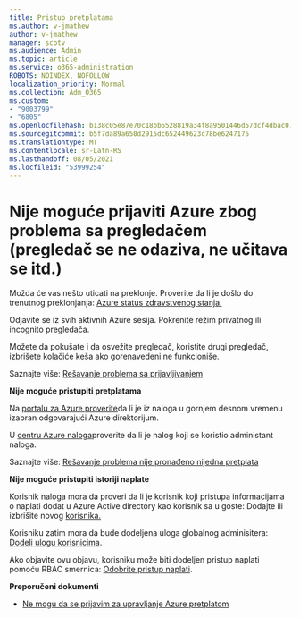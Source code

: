 ```yaml
---
title: Pristup pretplatama
ms.author: v-jmathew
author: v-jmathew
manager: scotv
ms.audience: Admin
ms.topic: article
ms.service: o365-administration
ROBOTS: NOINDEX, NOFOLLOW
localization_priority: Normal
ms.collection: Adm_O365
ms.custom:
- "9003799"
- "6805"
ms.openlocfilehash: b138c05e87e70c18bb6528819a34f8a9501446d57dcf4dbac0734f70fbc3466b
ms.sourcegitcommit: b5f7da89a650d2915dc652449623c78be6247175
ms.translationtype: MT
ms.contentlocale: sr-Latn-RS
ms.lasthandoff: 08/05/2021
ms.locfileid: "53999254"
---
```

# <a name="unable-to-sign-in-azure-due-to-browser-issues-browser-hangs-keeps-spinning-does-not-load-etc"></a>Nije moguće prijaviti Azure zbog problema sa pregledačem (pregledač se ne odaziva, ne učitava se itd.)

Možda će vas nešto uticati na preklonje. Proverite da li je došlo do trenutnog preklonjanja: [Azure status zdravstvenog stanja.](https://status.azure.com/status/history/)

Odjavite se iz svih aktivnih Azure sesija. Pokrenite režim privatnog ili incognito pregledača.

Možete da pokušate i da osvežite pregledač, koristite drugi pregledač, izbrišete kolačiće keša ako gorenavedeni ne funkcioniše.

Saznajte više: [Rešavanje problema sa prijavljivanjem](https://support.microsoft.com/help/4042961/troubleshoot-why-you-can-t-sign-in-to-manage-your-azure-subscription)

**Nije moguće pristupiti pretplatama**

Na [portalu za Azure proverite](https://portal.azure.com/)da li je iz naloga u gornjem desnom vremenu izabran odgovarajući Azure direktorijum.

U [centru Azure naloga](https://account.windowsazure.com/Subscriptions)proverite da li je nalog koji se koristio administant naloga.

Saznajte više: [Rešavanje problema nije pronađeno nijedna pretplata](https://docs.microsoft.com/azure/billing/billing-no-subscriptions-found?WT.mc_id=Portal-Microsoft_Azure_Support)

**Nije moguće pristupiti istoriji naplate**

Korisnik naloga mora da proveri da li je korisnik koji pristupa informacijama o naplati dodat u Azure Active directory kao korisnik sa u goste: Dodajte ili izbrišite novog [korisnika.](https://docs.microsoft.com/azure/active-directory/fundamentals/add-users-azure-active-directory?WT.mc_id=Portal-Microsoft_Azure_Support)

Korisniku zatim mora da bude dodeljena uloga globalnog adminisitera: [Dodeli ulogu korisnicima](https://docs.microsoft.com/azure/active-directory/fundamentals/active-directory-users-assign-role-azure-portal?WT.mc_id=Portal-Microsoft_Azure_Support).

Ako objavite ovu objavu, korisniku može biti dodeljen pristup naplati pomoću RBAC smernica: [Odobrite pristup naplati](https://docs.microsoft.com/azure/billing/billing-manage-access?WT.mc_id=Portal-Microsoft_Azure_Support).

**Preporučeni dokumenti**

-   [Ne mogu da se prijavim za upravljanje Azure pretplatom](https://docs.microsoft.com/azure/billing-cannot-login-subscription?WT.mc_id=Portal-Microsoft_Azure_Support)